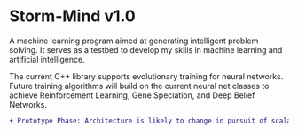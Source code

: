 # Storm-Mind v1.0
A machine learning program aimed at generating intelligent problem solving. It serves as a testbed to develop my skills in machine learning and artificial intelligence.

The current C++ library supports evolutionary training for neural networks. Future training algorithms will build on the current neural net classes to achieve Reinforcement Learning, Gene Speciation, and Deep Belief Networks.

```diff
+ Prototype Phase: Architecture is likely to change in pursuit of scalable rapid iteration systems.
```
